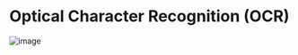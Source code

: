 # Optical Character Recognition (OCR)

![image](https://user-images.githubusercontent.com/93007427/165224684-0dd27ca5-120f-4a8f-a162-bb2202c0ee35.png)

